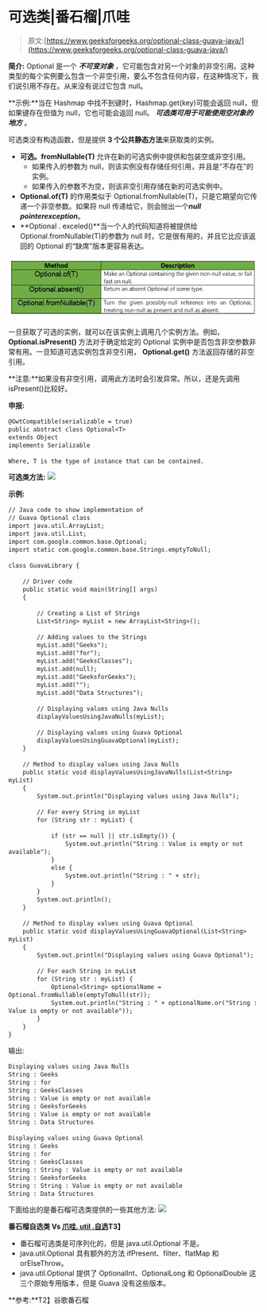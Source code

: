 # 可选类|番石榴|爪哇

> 原文:[https://www.geeksforgeeks.org/optional-class-guava-java/](https://www.geeksforgeeks.org/optional-class-guava-java/)

**简介:** Optional 是一个 ***不可变对象*** ，它可能包含对另一个对象的非空引用。这种类型的每个实例要么包含一个非空引用，要么不包含任何内容，在这种情况下，我们说引用不存在。从来没有说过它包含 null。

**示例:**当在 Hashmap 中找不到键时，Hashmap.get(key)可能会返回 null，但如果键存在但值为 null，它也可能会返回 null。 ***可选类可用于可能使用空对象的地方*** 。

可选类没有构造函数，但是提供 **3 个公共静态方法**来获取类的实例。

*   **可选。fromNullable(T)** 允许在新的可选实例中提供和包装空或非空引用。
    *   如果传入的参数为 null，则该实例没有存储任何引用，并且是“不存在”的实例。
    *   如果传入的参数不为空，则该非空引用存储在新的可选实例中。
*   **Optional.of(T)** 的作用类似于 Optional.fromNullable(T)，只是它期望向它传递一个非空参数。如果将 null 传递给它，则会抛出一个***null pointerexception***。
*   **Optional . exceled()**当一个人的代码知道将被提供给 Optional.fromNullable(T)的参数为 null 时，它是很有用的，并且它比应该返回的 Optional 的“缺席”版本更容易表达。

![](img/b889eaf05ca430ba380f25090d007734.png)

一旦获取了可选的实例，就可以在该实例上调用几个实例方法。例如， **Optional.isPresent()** 方法对于确定给定的 Optional 实例中是否包含非空参数非常有用。一旦知道可选实例包含非空引用， **Optional.get()** 方法返回存储的非空引用。

**注意:**如果没有非空引用，调用此方法时会引发异常。所以，还是先调用 isPresent()比较好。

**申报:**

```
@GwtCompatible(serializable = true)
public abstract class Optional<T>
extends Object
implements Serializable

Where, T is the type of instance that can be contained.

```

**可选类方法:**
![](img/d470d96a21a8e9c919e713a41836f646.png)

**示例:**

```
// Java code to show implementation of
// Guava Optional class
import java.util.ArrayList;
import java.util.List;
import com.google.common.base.Optional;
import static com.google.common.base.Strings.emptyToNull;

class GuavaLibrary {

    // Driver code
    public static void main(String[] args)
    {

        // Creating a List of Strings
        List<String> myList = new ArrayList<String>();

        // Adding values to the Strings
        myList.add("Geeks");
        myList.add("for");
        myList.add("GeeksClasses");
        myList.add(null);
        myList.add("GeeksforGeeks");
        myList.add("");
        myList.add("Data Structures");

        // Displaying values using Java Nulls
        displayValuesUsingJavaNulls(myList);

        // Displaying values using Guava Optional
        displayValuesUsingGuavaOptional(myList);
    }

    // Method to display values using Java Nulls
    public static void displayValuesUsingJavaNulls(List<String> myList)
    {
        System.out.println("Displaying values using Java Nulls");

        // For every String in myList
        for (String str : myList) {

            if (str == null || str.isEmpty()) {
                System.out.println("String : Value is empty or not available");
            }
            else {
                System.out.println("String : " + str);
            }
        }
        System.out.println();
    }

    // Method to display values using Guava Optional
    public static void displayValuesUsingGuavaOptional(List<String> myList)
    {
        System.out.println("Displaying values using Guava Optional");

        // For each String in myList
        for (String str : myList) {
            Optional<String> optionalName = Optional.fromNullable(emptyToNull(str));
            System.out.println("String : " + optionalName.or("String : Value is empty or not available"));
        }
    }
}
```

输出:

```
Displaying values using Java Nulls
String : Geeks
String : for
String : GeeksClasses
String : Value is empty or not available
String : GeeksforGeeks
String : Value is empty or not available
String : Data Structures

Displaying values using Guava Optional
String : Geeks
String : for
String : GeeksClasses
String : String : Value is empty or not available
String : GeeksforGeeks
String : String : Value is empty or not available
String : Data Structures

```

下面给出的是番石榴可选类提供的一些其他方法:
![](img/08ca1a032be90d65799ca3bc6438c7dc.png)

**番石榴自选类 Vs [爪哇. util .自选](https://www.geeksforgeeks.org/java-8-optional-class/)T3】**

*   番石榴可选类是可序列化的，但是 java.util.Optional 不是。
*   java.util.Optional 具有额外的方法 ifPresent、filter、flatMap 和 orElseThrow。
*   java.util.Optional 提供了 OptionalInt、OptionalLong 和 OptionalDouble 这三个原始专用版本，但是 Guava 没有这些版本。

**参考:**T2】谷歌番石榴
